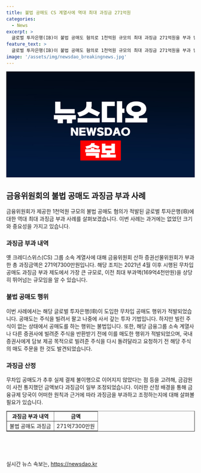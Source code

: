 ```yaml
---
title: 불법 공매도 CS 계열사에 역대 최대 과징금 271억원
categories:
  - News
excerpt: >
  글로벌 투자은행(IB)이 불법 공매도 혐의로 1천억원 규모의 최대 과징금 271억원을 부과 받았다. 증권선물위원회는 이를 시행한 2021년 4월 이후 최대 규모로, 무차입 공매도는 주식을 빌려 팔고 나중에 사는 투자 기법이며 이번에 적발된 2개사는 규정을 위반한 것으로 확인되었다. 그러나 과징금은 실제 결제 불이행으로 연결되지 않아 금감원의 사전 통지된 금액보다 낮아진 점이 고려되었다.
feature_text: >
  글로벌 투자은행(IB)이 불법 공매도 혐의로 1천억원 규모의 최대 과징금 271억원을 부과 받았다. 증권선물위원회는 이를 시행한 2021년 4월 이후 최대 규모로, 무차입 공매도는 주식을 빌려 팔고 나중에 사는 투자 기법이며 이번에 적발된 2개사는 규정을 위반한 것으로 확인되었다. 그러나 과징금은 실제 결제 불이행으로 연결되지 않아 금감원의 사전 통지된 금액보다 낮아진 점이 고려되었다.
image: '/assets/img/newsdao_breakingnews.jpg'
---
```


<p><img src="/assets/img/newsdao_breakingnews.jpg" alt="cryptoinkorea 속보" /></p>

<h2 data-ke-size="size26">금융위원회의 불법 공매도 과징금 부과 사례</h2>

<p data-ke-size="size16">금융위원회가 제공한 1천억원 규모의 불법 공매도 혐의가 적발된 글로벌 투자은행(IB)에 대한 역대 최대 과징금 부과 사례를 살펴보겠습니다. 이번 사례는 과거에는 없었던 크기와 중요성을 가지고 있습니다.</p>

<h3>과징금 부과 내역</h3>

<p data-ke-size="size16">옛 크레디스위스(CS) 그룹 소속 계열사에 대해 금융위원회 산하 증권선물위원회가 부과한 총 과징금액은 271억7300만원입니다. 해당 조치는 2021년 4월 이후 시행된 무차입 공매도 과징금 부과 제도에서 가장 큰 규모로, 이전 최대 부과액(169억4천만원)을 상당히 뛰어넘는 규모임을 알 수 있습니다.</p>

<h3>불법 공매도 행위</h3>

<p data-ke-size="size16">이번 사례에서는 해당 글로벌 투자은행(IB)이 도입한 무차입 공매도 행위가 적발되었습니다. 공매도는 주식을 빌려서 팔고 나중에 사서 갚는 투자 기법입니다. 하지만 빌린 주식이 없는 상태에서 공매도를 하는 행위는 불법입니다. 또한, 해당 금융그룹 소속 계열사나 다른 증권사에 빌려준 주식을 반환받기 전에 이를 매도한 행위가 적발되었으며, 국내 증권사에게 담보 제공 목적으로 빌려준 주식을 다시 돌려달라고 요청하기 전 해당 주식의 매도 주문을 한 것도 발견되었습니다.</p>

<h3>과징금 산정</h3>

<p data-ke-size="size16">무차입 공매도가 추후 실제 결제 불이행으로 이어지지 않았다는 점 등을 고려해, 금감원이 사전 통지했던 금액보다 과징금이 일부 조정되었습니다. 이러한 산정 배경을 통해 금융규제 당국이 어떠한 원칙과 근거에 따라 과징금을 부과하고 조정하는지에 대해 살펴볼 필요가 있습니다.</p>

<table style="width: 100%;" border="1">
<tbody>
<tr>
<td style="text-align: center; height: 17px;"><b>과징금 부과 내역</b></td>
<td style="text-align: center; height: 17px;"><b>금액</b></td>
</tr>
<tr>
<td style="text-align: center; height: 17px;">불법 공매도 과징금</td>
<td style="text-align: center; height: 17px;">271억7300만원</td>
</tr>
</tbody>
</table>

<p data-ke-size="size16">&nbsp;</p>

<p data-ke-size="size16">&nbsp;</p>
실시간 뉴스 속보는, <a href="https://newsdao.kr" rel="dofollow">https://newsdao.kr</a>


